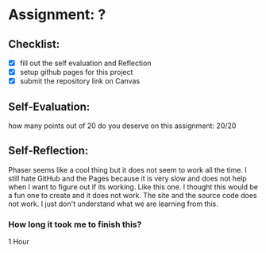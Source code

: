 # Assignment: ?

## Checklist:
- [x] fill out the self evaluation and Reflection
- [x] setup github pages for this project
- [x] submit the repository link on Canvas

## Self-Evaluation:

how many points out of 20 do you deserve on this assignment:
20/20

## Self-Reflection:
Phaser seems like a cool thing but it does not seem to work all the time. I still hate GitHub and the Pages because it is very slow and does not help when I want to figure out if its working. Like this one. I thought this would be a fun one to create and it does not work. The site and the source code does not work. I just don't understand what we are learning from this. 

### How long it took me to finish this?
1 Hour